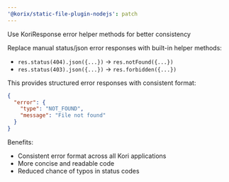 ```yaml
---
'@korix/static-file-plugin-nodejs': patch
---
```


Use KoriResponse error helper methods for better consistency

Replace manual status/json error responses with built-in helper methods:

- `res.status(404).json({...})` → `res.notFound({...})`
- `res.status(403).json({...})` → `res.forbidden({...})`

This provides structured error responses with consistent format:

```json
{
  "error": {
    "type": "NOT_FOUND",
    "message": "File not found"
  }
}
```

Benefits:

- Consistent error format across all Kori applications
- More concise and readable code
- Reduced chance of typos in status codes

